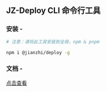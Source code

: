 ## JZ-Deploy CLI 命令行工具

### 安装 -

``` bash
# 注意：请将此工具安装到全局，npm & pnpm

npm i @jianzhi/deploy -g
```

### 文档 -

[点击查看](https://www.yuque.com/hiweb/cicd)
